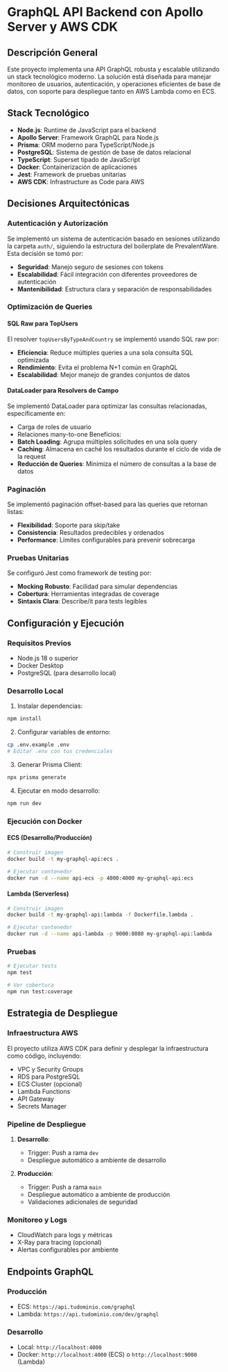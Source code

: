 # GraphQL API Backend con Apollo Server y AWS CDK

## Descripción General
Este proyecto implementa una API GraphQL robusta y escalable utilizando un stack tecnológico moderno. La solución está diseñada para manejar monitoreo de usuarios, autenticación, y operaciones eficientes de base de datos, con soporte para despliegue tanto en AWS Lambda como en ECS.

## Stack Tecnológico
- **Node.js**: Runtime de JavaScript para el backend
- **Apollo Server**: Framework GraphQL para Node.js
- **Prisma**: ORM moderno para TypeScript/Node.js
- **PostgreSQL**: Sistema de gestión de base de datos relacional
- **TypeScript**: Superset tipado de JavaScript
- **Docker**: Containerización de aplicaciones
- **Jest**: Framework de pruebas unitarias
- **AWS CDK**: Infrastructure as Code para AWS

## Decisiones Arquitectónicas

### Autenticación y Autorización
Se implementó un sistema de autenticación basado en sesiones utilizando la carpeta `auth/`, siguiendo la estructura del boilerplate de PrevalentWare. Esta decisión se tomó por:
- **Seguridad**: Manejo seguro de sesiones con tokens
- **Escalabilidad**: Fácil integración con diferentes proveedores de autenticación
- **Mantenibilidad**: Estructura clara y separación de responsabilidades

### Optimización de Queries
#### SQL Raw para TopUsers
El resolver `topUsersByTypeAndCountry` se implementó usando SQL raw por:
- **Eficiencia**: Reduce múltiples queries a una sola consulta SQL optimizada
- **Rendimiento**: Evita el problema N+1 común en GraphQL
- **Escalabilidad**: Mejor manejo de grandes conjuntos de datos

#### DataLoader para Resolvers de Campo
Se implementó DataLoader para optimizar las consultas relacionadas, específicamente en:
- Carga de roles de usuario
- Relaciones many-to-one
Beneficios:
- **Batch Loading**: Agrupa múltiples solicitudes en una sola query
- **Caching**: Almacena en caché los resultados durante el ciclo de vida de la request
- **Reducción de Queries**: Minimiza el número de consultas a la base de datos

### Paginación
Se implementó paginación offset-based para las queries que retornan listas:
- **Flexibilidad**: Soporte para skip/take
- **Consistencia**: Resultados predecibles y ordenados
- **Performance**: Límites configurables para prevenir sobrecarga

### Pruebas Unitarias
Se configuró Jest como framework de testing por:
- **Mocking Robusto**: Facilidad para simular dependencias
- **Cobertura**: Herramientas integradas de coverage
- **Sintaxis Clara**: Describe/it para tests legibles

## Configuración y Ejecución

### Requisitos Previos
- Node.js 18 o superior
- Docker Desktop
- PostgreSQL (para desarrollo local)

### Desarrollo Local
1. Instalar dependencias:
```bash
npm install
```

2. Configurar variables de entorno:
```bash
cp .env.example .env
# Editar .env con tus credenciales
```

3. Generar Prisma Client:
```bash
npx prisma generate
```

4. Ejecutar en modo desarrollo:
```bash
npm run dev
```

### Ejecución con Docker

#### ECS (Desarrollo/Producción)
```bash
# Construir imagen
docker build -t my-graphql-api:ecs .

# Ejecutar contenedor
docker run -d --name api-ecs -p 4000:4000 my-graphql-api:ecs
```

#### Lambda (Serverless)
```bash
# Construir imagen
docker build -t my-graphql-api:lambda -f Dockerfile.lambda .

# Ejecutar contenedor
docker run -d --name api-lambda -p 9000:8080 my-graphql-api:lambda
```

### Pruebas
```bash
# Ejecutar tests
npm test

# Ver cobertura
npm run test:coverage
```

## Estrategia de Despliegue

### Infraestructura AWS
El proyecto utiliza AWS CDK para definir y desplegar la infraestructura como código, incluyendo:
- VPC y Security Groups
- RDS para PostgreSQL
- ECS Cluster (opcional)
- Lambda Functions
- API Gateway
- Secrets Manager

### Pipeline de Despliegue
1. **Desarrollo**:
   - Trigger: Push a rama `dev`
   - Despliegue automático a ambiente de desarrollo

2. **Producción**:
   - Trigger: Push a rama `main`
   - Despliegue automático a ambiente de producción
   - Validaciones adicionales de seguridad

### Monitoreo y Logs
- CloudWatch para logs y métricas
- X-Ray para tracing (opcional)
- Alertas configurables por ambiente

## Endpoints GraphQL

### Producción
- ECS: `https://api.tudominio.com/graphql`
- Lambda: `https://api.tudominio.com/dev/graphql`

### Desarrollo
- Local: `http://localhost:4000`
- Docker: `http://localhost:4000` (ECS) o `http://localhost:9000` (Lambda)


